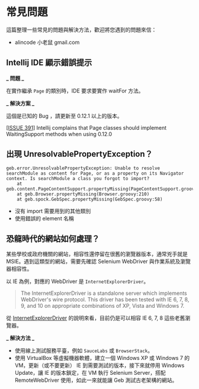 # 常見問題

這篇整理一些常見的問題與解決方法，歡迎將您遇到的問題來信：

- alincode 小老鼠 gmail.com

## Intellij IDE 顯示錯誤提示

**_ 問題 _**

在實作繼承 `Page` 的類別時，IDE 要求要實作 waitFor 方法。

**_ 解決方案 _**

這個是已知的 Bug ，請更新至 0.12.1 以上的版本。

[[ISSUE 391]](https://github.com/geb/issues/issues/391)
Intellij complains that Page classes should implement WaitingSupport methods when using 0.12.0

## 出現 UnresolvablePropertyException？

```
geb.error.UnresolvablePropertyException: Unable to resolve searchModule as content for Page, or as a property on its Navigator context. Is searchModule a class you forgot to import?
	at geb.content.PageContentSupport.propertyMissing(PageContentSupport.groovy:64)
	at geb.Browser.propertyMissing(Browser.groovy:210)
	at geb.spock.GebSpec.propertyMissing(GebSpec.groovy:58)
```

- 沒有 import 需要用到的其他類別
- 使用錯誤的 element 名稱

## 恐龍時代的網站如何處理？

某些學校或政府機關的網站，相容性還停留在很舊的瀏覽器版本，通常兇手就是 MSIE。遇到這類型的網站，需要先確認 Selenium WebDriver 與作業系統及瀏覽器相容性。

以 IE 為例，對應的 WebDriver 是 `InternetExplorerDriver`。

> The InternetExplorerDriver is a standalone server which implements WebDriver's wire protocol. This driver has been tested with IE 6, 7, 8, 9, and 10 on appropriate combinations of XP, Vista and Windows 7.

從 [InternetExplorerDriver](https://code.google.com/p/selenium/wiki/InternetExplorerDriver) 的說明來看，目前仍是可以相容 IE 6, 7, 8 這些老舊瀏覽器。

**_ 解決方法 _**

- 使用線上測試服務平臺，例如 `SauceLabs` 或 `BrowserStack`。
- 使用 VirtualBox 等虛擬機器軟體，建立一個 Windows XP 或 Windows 7 的 VM，更新（或不要更新） IE 到需要測試的版本，接下來就停用 Windows Update，讓 IE 的版本鎖定，在 VM 執行 Selenium Server，搭配 RemoteWebDriver 使用，如此一來就能讓 Geb 測試古老架構的網站。
